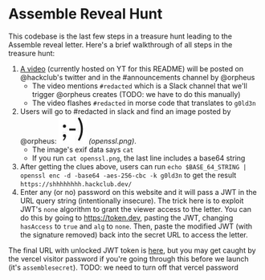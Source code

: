 # Assemble Reveal Hunt

This codebase is the last few steps in a treasure hunt leading to the Assemble reveal letter. Here's a brief walkthrough of all steps in the treasure hunt:

1. [A video](https://www.youtube.com/watch?v=QDrtD3UMA-s) (currently hosted on YT for this README) will be posted on @hackclub's twitter and in the #announcements channel by @orpheus
    - The video mentions `#redacted` which is a Slack channel that we'll trigger @orpheus creates (TODO: we have to do this manually)
    - The video flashes `#redacted` in morse code that translates to `g0ld3n`
1. Users will go to #redacted in slack and find an image posted by @orpheus: ![](assets/openssl.png) _(openssl.png)_.
    - The image's exif data says `cat`
    - If you run `cat openssl.png`, the last line includes a base64 string
1. After getting the clues above, users can run `echo $BASE_64_STRING | openssl enc -d -base64 -aes-256-cbc -k g0ld3n` to get the result `https://shhhhhhhh.hackclub.dev/`
1. Enter any (or no) password on this website and it will pass a JWT in the URL query string (intentionally insecure). The trick here is to exploit JWT's `none` algorithm to grant the viewer access to the letter. You can do this by going to https://token.dev, pasting the JWT, changing `hasAccess` to `true` and `alg` to `none`. Then, paste the modified JWT (with the signature removed) back into the secret URL to access the letter.

The final URL with unlocked JWT token is [here](https://shhhhhhhh.hackclub.dev/secret?jwt=eyJhbGciOiJub25lIiwidHlwIjoiSldUIn0.eyJoYXNBY2Nlc3MiOnRydWUsImlhdCI6MTY1NTMxODI5NH0), but you may get caught by the vercel visitor password if you're going through this before we launch (it's `assemblesecret`). TODO: we need to turn off that vercel password
